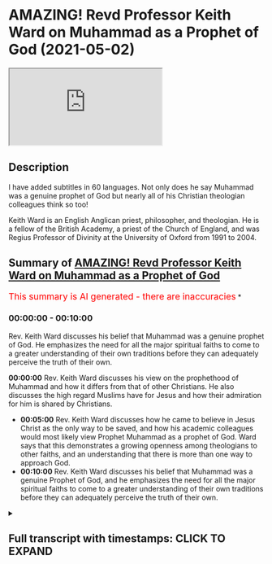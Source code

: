 # AMAZING! Revd Professor Keith Ward on Muhammad as a Prophet of God (2021-05-02)

<iframe loading='lazy' src='https://www.youtube.com/embed/FkeoGRT_ATE'></iframe>

## Description

I have added subtitles in 60 languages.
Not only does he say Muhammad was a genuine prophet of God but nearly all of his Christian theologian colleagues think so too!

Keith Ward is an English Anglican priest, philosopher, and theologian. He is a fellow of the British Academy, a priest of the Church of England, and was Regius Professor of Divinity at the University of Oxford from 1991 to 2004.

## Summary of [AMAZING! Revd Professor Keith Ward on Muhammad as a Prophet of God](https://www.youtube.com/watch?v=FkeoGRT_ATE)


<span style="color:red; font-size:125%">This summary is AI generated - there are inaccuracies</span> [](/)*

### <a onclick="modifyYTiframeseektime('0')">00:00:00</a> - <a onclick="modifyYTiframeseektime('600')">00:10:00</a>

Rev. Keith Ward discusses his belief that Muhammad was a genuine prophet of God. He emphasizes the need for all the major spiritual faiths to come to a greater understanding of their own traditions before they can adequately perceive the truth of their own.

**<a onclick="modifyYTiframeseektime('0')">00:00:00</a>** Rev. Keith Ward discusses his view on the prophethood of Muhammad and how it differs from that of other Christians. He also discusses the high regard Muslims have for Jesus and how their admiration for him is shared by Christians.
* **<a onclick="modifyYTiframeseektime('300')">00:05:00</a>** Rev. Keith Ward discusses how he came to believe in Jesus Christ as the only way to be saved, and how his academic colleagues would most likely view Prophet Muhammad as a prophet of God. Ward says that this demonstrates a growing openness among theologians to other faiths, and an understanding that there is more than one way to approach God.
* **<a onclick="modifyYTiframeseektime('600')">00:10:00</a>** Rev. Keith Ward discusses his belief that Muhammad was a genuine Prophet of God, and he emphasizes the need for all the major spiritual faiths to come to a greater understanding of their own traditions before they can adequately perceive the truth of their own.

<details><summary><h2>Full transcript with timestamps: CLICK TO EXPAND</h2></summary>

<a onclick="modifyYTiframeseektime('0')">0:00:00</a> What do you as a Christian theologian 
make of the prophethood of Muhammad?    
<a onclick="modifyYTiframeseektime('5')">0:00:05</a> Do you have any thoughts about that?  
<a onclick="modifyYTiframeseektime('10')">0:00:10</a> I do think Muhammad was a genuine 
Prophet of God and that he was raised up by God    
<a onclick="modifyYTiframeseektime('18')">0:00:18</a> and that the Quran is in some way an expression 
of God's Revelation. So I do think that  
<a onclick="modifyYTiframeseektime('33')">0:00:33</a> I am a Christian, I'm a follower of Jesus, 
so clearly I'm not a Muslim but    
<a onclick="modifyYTiframeseektime('39')">0:00:39</a> I would I think I'm totally opposed to people who 
misunderstand Islam as a rejection of Christianity.    
<a onclick="modifyYTiframeseektime('49')">0:00:49</a> I think that is not true. I think Islam would as 
I see it and Muhammad I don't think he knew much    
<a onclick="modifyYTiframeseektime('56')">0:00:56</a> about Christianity. I would have thought he was 
opposed to some of the views of Christians that he    
<a onclick="modifyYTiframeseektime('62')">0:01:02</a> knew about and I think that's true, but I don't 
hold any of those views. In fact and none of my    
<a onclick="modifyYTiframeseektime('68')">0:01:08</a> colleagues do. So there are differences, 
I mean there are clear differences but I   
<a onclick="modifyYTiframeseektime('76')">0:01:16</a> think he was a genuine, Muhammed was a genuine Prophet 
of one God who stand against a sort of    
<a onclick="modifyYTiframeseektime('87')">0:01:27</a> popularized Christian version of there being three    
<a onclick="modifyYTiframeseektime('91')">0:01:31</a> gods or let's see three different things in god, 
was correct he was justified in this so I    
<a onclick="modifyYTiframeseektime('99')">0:01:39</a> see the difference between 
a school of Islam and a school of Christianity has    
<a onclick="modifyYTiframeseektime('107')">0:01:47</a> about the same sort of difference as a difference 
between me and conservative Evangelical Christians.    
<a onclick="modifyYTiframeseektime('117')">0:01:57</a> That there are differences I can live with those 
I can respect those who differ from me and I    
<a onclick="modifyYTiframeseektime('124')">0:02:04</a> think we have so I am not infallible so I'm 
not saying that I know that I'm right, to use    
<a onclick="modifyYTiframeseektime('131')">0:02:11</a> an expression from the Quran 'God will decide 
who is right' but you have to go along with your    
<a onclick="modifyYTiframeseektime('137')">0:02:17</a> own feelings so I follow Jesus because I 
think he was a human expression of the wisdom    
<a onclick="modifyYTiframeseektime('146')">0:02:26</a> and love of God and the main message of that 
is that God loves without exception everyone.    
<a onclick="modifyYTiframeseektime('154')">0:02:34</a> There are Christians who don't believe that, there 
are Muslims who do believe that, right but wouldn't    
<a onclick="modifyYTiframeseektime('161')">0:02:41</a> use words like Incarnation or the Trinity etc some 
certain forbidden terms but if you accept that    
<a onclick="modifyYTiframeseektime('170')">0:02:50</a> religious language is fluid and that all of us are 
unable to comprehend the nature of God precisely    
<a onclick="modifyYTiframeseektime('179')">0:02:59</a> I think islam and Christianity shouldn't 
really be regarded as two different religions. I    
<a onclick="modifyYTiframeseektime('185')">0:03:05</a> think they're two different ways of approaching 
God and I'm nearer to many Muslims than I am    
<a onclick="modifyYTiframeseektime('193')">0:03:13</a> to many Christians. So that's a very interesting 
answer can I ask this question it's really    
<a onclick="modifyYTiframeseektime('200')">0:03:20</a> really on behalf of i know some of the muslim 
viewers audience will want me to ask this.    
<a onclick="modifyYTiframeseektime('206')">0:03:26</a> Muslims also have a very high regard for Jesus 
clearly yes and see him as a an incredibly    
<a onclick="modifyYTiframeseektime('214')">0:03:34</a> wonderful human being who expressed the love of 
God to the outcasts and the sinners and so on and    
<a onclick="modifyYTiframeseektime('219')">0:03:39</a> and that's all wonderful, so your admiration for 
Jesus is shared by Muslims too, or they may be    
<a onclick="modifyYTiframeseektime('227')">0:03:47</a> expressed slightly differently of course. He's 
not seen as an Icon into God that we pray through    
<a onclick="modifyYTiframeseektime('232')">0:03:52</a> of course but they would wonder the question 
would be 'Why aren't you a Muslim?' If you accept it    
<a onclick="modifyYTiframeseektime('240')">0:04:00</a> in that mindset if you accept that Muhammad 
is a prophet of God and you believe in one god    
<a onclick="modifyYTiframeseektime('245')">0:04:05</a> god sent jesus that is virtually a definition of 
what a muslim believes anyway um so they would    
<a onclick="modifyYTiframeseektime('252')">0:04:12</a> ask why aren't you a muslim and and saying 
you're a christian is not an answer because    
<a onclick="modifyYTiframeseektime('257')">0:04:17</a> for the reasons you mentioned muslims can already 
encompass that understanding as well that he    
<a onclick="modifyYTiframeseektime('261')">0:04:21</a> is someone who expresses the love of God to 
you and the wisdom of God in a    
<a onclick="modifyYTiframeseektime('265')">0:04:25</a> very special way, you know many sufi muslims could 
say yeah absolutely we agree with you but we're    
<a onclick="modifyYTiframeseektime('270')">0:04:30</a> muslims so the question is 'Why are you not 
a Muslim?' That's the question. Well it's like    
<a onclick="modifyYTiframeseektime('276')">0:04:36</a> asking me why i'm an Anglican or an Episcopalian 
rather than a Methodist um because that's the way    
<a onclick="modifyYTiframeseektime('287')">0:04:47</a> of thinking of God which has i feel demanded 
my loyalty. So it's a bit like saying why    
<a onclick="modifyYTiframeseektime('299')">0:04:59</a> do you uh prefer one view of philosophy to another 
view of philosophy and you say well because    
<a onclick="modifyYTiframeseektime('308')">0:05:08</a> that that's the way that seems right to me that 
attracts me to demands my loyalty and once your    
<a onclick="modifyYTiframeseektime('315')">0:05:15</a> loyalty is demanded well i said this for a muslim 
too of course you stay true to what has revealed    
<a onclick="modifyYTiframeseektime('322')">0:05:22</a> god to you so i say all right the end why i'm a 
christian is because i have personally experienced    
<a onclick="modifyYTiframeseektime('329')">0:05:29</a> i believe that i have personally experienced 
the presence of jesus christ actually um    
<a onclick="modifyYTiframeseektime('337')">0:05:37</a> affecting what i feel and think. And 
so i have no alternative you know this is    
<a onclick="modifyYTiframeseektime('345')">0:05:45</a> this is the this is the person who has revealed 
god to me personally but i so i'm not denying    
<a onclick="modifyYTiframeseektime('350')">0:05:50</a> that muslims can have god revealed to them 
in a different way and i honor that way    
<a onclick="modifyYTiframeseektime('356')">0:05:56</a> but it's not my way that's not i would like 
to try to understand it more that's true    
<a onclick="modifyYTiframeseektime('361')">0:06:01</a> and be much in affinity with the Muslim 
world of thought but it's just not the way    
<a onclick="modifyYTiframeseektime('371')">0:06:11</a> that it's happened for me it's not my it's not 
my not part of my autobiography. A    
<a onclick="modifyYTiframeseektime('379')">0:06:19</a> supplementary question to that it just occurred 
to me you acknowledged that Muhammad is    
<a onclick="modifyYTiframeseektime('384')">0:06:24</a> a prophet, in your in your knowledge of your 
colleagues in in Christian theology globally    
<a onclick="modifyYTiframeseektime('389')">0:06:29</a> how widespread is that view do you think 
that Mohammed was a prophet of God amongst your    
<a onclick="modifyYTiframeseektime('397')">0:06:37</a> academic colleagues who are christian theologians? 
I think it's almost universally accepted, I mean as    
<a onclick="modifyYTiframeseektime('403')">0:06:43</a> you know even I suppose Roman Catholics are 
on the whole more conservative than i would be    
<a onclick="modifyYTiframeseektime('409')">0:06:49</a> as an episcopalian but they now officially 
believe that uh islam is a revelation of god and    
<a onclick="modifyYTiframeseektime('417')">0:06:57</a> that that's Vatican II, official electoration so 
i think it was my colleagues would undoubtedly    
<a onclick="modifyYTiframeseektime('426')">0:07:06</a> say that. I mean I know lots of 
Christians wouldn't. But no well that's    
<a onclick="modifyYTiframeseektime('431')">0:07:11</a> why i meant theologians, particularly those 
who know theologians would all accept  
<a onclick="modifyYTiframeseektime('442')">0:07:22</a> but you know the truth yeah well if you're 
asking the question how influential are    
<a onclick="modifyYTiframeseektime('448')">0:07:28</a> theologians on most christians 
the answer is not in this matter  
<a onclick="modifyYTiframeseektime('454')">0:07:34</a> yeah, no I there's some of you input 
yeah anyway but that's interesting that    
<a onclick="modifyYTiframeseektime('459')">0:07:39</a> that will come as quite a a revelation 
and a quite a shocking thing to say that    
<a onclick="modifyYTiframeseektime('464')">0:07:44</a> uh in your experience most of your academic 
christian theological colleagues who are    
<a onclick="modifyYTiframeseektime('469')">0:07:49</a> not catholics would actually see muhammad as a 
Prophet of God. Yes, yes, I think that's true. That's    
<a onclick="modifyYTiframeseektime('476')">0:07:56</a> remarkable! That I didn't know actually it was 
a genuine question of mine um that's interesting    
<a onclick="modifyYTiframeseektime('481')">0:08:01</a> so that that suggests a certain openness to other 
faiths and and overcoming these cultural barriers    
<a onclick="modifyYTiframeseektime('486')">0:08:06</a> and looking beyond our own comfort zones and and 
recognizing patterns of commonality and similar    
<a onclick="modifyYTiframeseektime('492')">0:08:12</a> spiritual dynamics and spiritual realities across 
the boundaries between religions and theologians    
<a onclick="modifyYTiframeseektime('498')">0:08:18</a> today are well equipped to do that in 
our world in our global village perhaps.  
<a onclick="modifyYTiframeseektime('507')">0:08:27</a> I know you will know the work of Wilfred Cantwell Smith 
who was the founder of Harvard University's Center for the Study of World Religions,    
<a onclick="modifyYTiframeseektime('513')">0:08:33</a> and he was an expert on islam that was his scholarly    
<a onclick="modifyYTiframeseektime('519')">0:08:39</a> field uh and he he actually recommended 
that we should stop using the word religion    
<a onclick="modifyYTiframeseektime('525')">0:08:45</a> as though there were different blocks of huge 
beliefs which everybody who's a christian has this    
<a onclick="modifyYTiframeseektime('532')">0:08:52</a> block and everybody who's a muslim has that block 
and we just should talk about ways of faith and    
<a onclick="modifyYTiframeseektime('538')">0:08:58</a> ways of approaching god and um i mean sympathy 
with that i think talking about a religion    
<a onclick="modifyYTiframeseektime('546')">0:09:06</a> you know some of my some of the christians 
i know don't believe anything that i believe    
<a onclick="modifyYTiframeseektime('552')">0:09:12</a> except they use the word jesus but 
they're talking about somebody else.    
<a onclick="modifyYTiframeseektime('557')">0:09:17</a> I think that this speaks of a yawning chasm shall 
we say between your world in that sense uh of the    
<a onclick="modifyYTiframeseektime('564')">0:09:24</a> academic theologians and certainly many in the 
pew say in the united states and and um africa    
<a onclick="modifyYTiframeseektime('569')">0:09:29</a> and other parts of the world where that they 
are exclusivists to the absolute you know only    
<a onclick="modifyYTiframeseektime('575')">0:09:35</a> i hear this all the time, only jesus will lead 
you to god and i say well okay so moses didn't    
<a onclick="modifyYTiframeseektime('581')">0:09:41</a> know jesus is he damned because you've got to 
believe in jesus to be saved well what about all    
<a onclick="modifyYTiframeseektime('584')">0:09:44</a> the prophets they didn't know and i'm not quite 
sure what the answer they give to that but it's    
<a onclick="modifyYTiframeseektime('588')">0:09:48</a> a very uh binary absolutist exclusive world view 
which is a million miles from your own of course    
<a onclick="modifyYTiframeseektime('596')">0:09:56</a> and it's a million miles away from uh saying that 
jesus is the savior of the world not of one little    
<a onclick="modifyYTiframeseektime('606')">0:10:06</a> group within the world and of course people like 
ME and again most most of my academic colleagues    
<a onclick="modifyYTiframeseektime('614')">0:10:14</a> would in general agree with this we would say 
that the savior of the world is of course god    
<a onclick="modifyYTiframeseektime('621')">0:10:21</a> and it's only insofar as jesus mediates god that 
jesus is the savior of the world and we believe    
<a onclick="modifyYTiframeseektime('626')">0:10:26</a> he does mediate god so we can say that but we're 
not excluding everybody else because god wants to    
<a onclick="modifyYTiframeseektime('632')">0:10:32</a> save the whole world and i'm very clear about that 
and i think some of my muslim friends and i have    
<a onclick="modifyYTiframeseektime('642')">0:10:42</a> been have a close association with 
the Oxford Islamic Centre and i think  
<a onclick="modifyYTiframeseektime('651')">0:10:51</a> most of them i think believe that too.    
<a onclick="modifyYTiframeseektime('655')">0:10:55</a> I just want to say thank you 
very much indeed for your time and um  
<a onclick="modifyYTiframeseektime('663')">0:11:03</a> it was really really fascinating and i know 
uh many muslims um will be very interested    
<a onclick="modifyYTiframeseektime('669')">0:11:09</a> in what you've said but in clarifying because 
we're often used to uh fundamentalist christians    
<a onclick="modifyYTiframeseektime('674')">0:11:14</a> having a go and to hear an alternative 
voice of which your voice is certainly    
<a onclick="modifyYTiframeseektime('681')">0:11:21</a> more more representative of 
christianity i think than the harsh extremism    
<a onclick="modifyYTiframeseektime('688')">0:11:28</a> that we hear of it's good that muslims 
hear this and you're more openness to    
<a onclick="modifyYTiframeseektime('695')">0:11:35</a> islam as well to be frank so um yeah thank you 
so much. I actually think Paul that until    
<a onclick="modifyYTiframeseektime('703')">0:11:43</a> all the the major developed spiritual faiths 
of the world i include india and buddhism    
<a onclick="modifyYTiframeseektime('711')">0:11:51</a> and forms of hinduism in this too until they come 
to a greater understanding of their own historical    
<a onclick="modifyYTiframeseektime('719')">0:11:59</a> perspective and development and and shared 
goals and their differences as well and but    
<a onclick="modifyYTiframeseektime('726')">0:12:06</a> have a sympathetic appreciation of that until that 
happens uh we're not going to adequately perceive    
<a onclick="modifyYTiframeseektime('734')">0:12:14</a> the truth of our own tradition that we belong 
to. Yes, excellent. Well thank you very much and    
<a onclick="modifyYTiframeseektime('741')">0:12:21</a> i'm going to end the discussion now and 
and thank you everyone for listening in and    
<a onclick="modifyYTiframeseektime('747')">0:12:27</a> please leave your comments and your thoughts as well. Until next time. Thank you. I do think    
<a onclick="modifyYTiframeseektime('754')">0:12:34</a> that Muhammad was a genuine Prophet of God. I do 
think that Muhammad was a genuine Prophet of God.  

</details>
